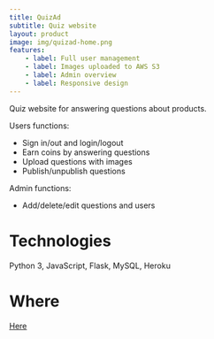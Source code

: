 ```yaml
---
title: QuizAd
subtitle: Quiz website
layout: product
image: img/quizad-home.png
features:
    - label: Full user management
    - label: Images uploaded to AWS S3
    - label: Admin overview
    - label: Responsive design
---
```

Quiz website for answering questions about products.

Users functions:
- Sign in/out and login/logout
- Earn coins by answering questions
- Upload questions with images
- Publish/unpublish questions

Admin functions:
- Add/delete/edit questions and users

# Technologies
Python 3, JavaScript, Flask, MySQL, Heroku

# Where
[Here](https://quizad.herokuapp.com/)
